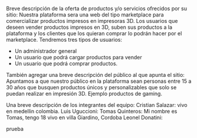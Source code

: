 Breve descripción de la oferta de productos y/o servicios ofrecidos por su
sitio: 
Nuestra plataforma sera una web del tipo marketplace para comercializar productos impresos en impresoras 3D. Los usuarios que deseen vender productos impresos en 3D, suben sus productos a la plataforma y los clientes que los quieran comprar lo podrán hacer por el marketplace. Tendremos tres tipos de usuarios:
- Un administrador general
- Un usuario que podrá cargar productos para vender
- Un usuario que podrá comprar productos. 

También agregar una breve descripción del público al que apunta el sitio:
Apuntamos a que nuestro público en la plataforma sean personas entre 15 a 30 años que busquen productos únicos y personalizables que solo se puedan realizar en impresión 3D. Ejemplo productos de gaming.

Una breve descripción de los integrantes del equipo:
Cristian Salazar: vivo en medellin colombia.
Luis Uguccioni:
Tomas Quinteros: Mi nombre es Tomas, tengo 18 vivo en villa Giardino, Cordoba
Leonel Donatini: 

prueba
